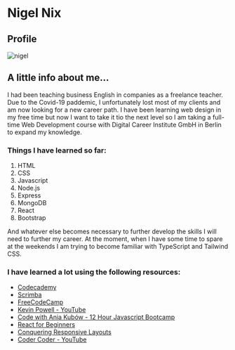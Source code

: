 # Nigel Nix
## Profile


![nigel](https://user-images.githubusercontent.com/82499343/157449382-7ee16c06-d249-4771-a9fa-46b520024312.jpg)


## A little info about me...

I had been teaching business English in companies as a freelance teacher. Due to the Covid-19 paddemic, I unfortunately lost most of my clients and am now looking for a new career path. I have been learning web design in my free time but now I want to take it tio the next level so I am taking a full-time Web Development course with Digital Career Institute GmbH in Berlin to expand my knowledge. 

### Things I have learned so far:
1. HTML
2. CSS
3. Javascript
4. Node.js
5. Express
6. MongoDB
7. React
8. Bootstrap

And whatever else becomes necessary to further develop the skills I will need to further my career. At the moment, when I have some time to spare at the weekends I am trying to become familiar with TypeScript and Tailwind CSS.  

### I have learned a lot using the following resources:
- [Codecademy](https://www.codecademy.com/)
- [Scrimba](https://scrimba.com/)
- [FreeCodeCamp](https://www.freecodecamp.org/)
- [Kevin Powell - YouTube](https://www.youtube.com/kepowob)
- [Code with Ania Kubów - 12 Hour Javascript Bootcamp](https://www.youtube.com/watch?v=Xm4BObh4MhI&t=21793s)
- [React for Beginners](https://www.youtube.com/watch?v=bMknfKXIFA8&t=60s) 
- [Conquering Responsive Layouts](https://courses.kevinpowell.co/conquering-responsive-layouts)
- [Coder Coder - YouTube](https://www.youtube.com/channel/UCzNf0liwUzMN6_pixbQlMhQ)

